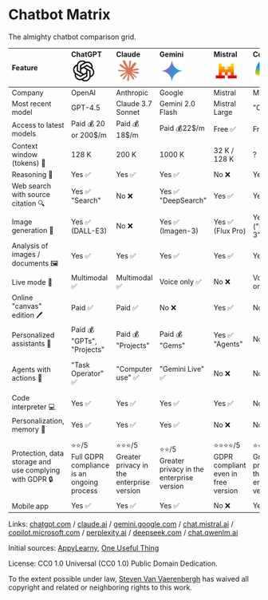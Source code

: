 # Chatbot Matrix

The almighty chatbot comparison grid.

| Feature | ChatGPT<br><a href="https://chatgpt.com"><picture><source media="(prefers-color-scheme: dark)" srcset="img/icon_chatgpt_light.png"><source media="(prefers-color-scheme: light)" srcset="img/icon_chatgpt.png"><img src="img/icon_chatgpt.png" alt="ChatGPT" width="50"></picture></a> | Claude<br><a href="https://claude.ai"><img src="img/icon_claude.png" alt="Claude" width="50"></a> | Gemini<br><a href="https://gemini.google.com/"><img src="img/icon_gemini.png" alt="Gemini" width="50"></a> | Mistral<br><a href="https://chat.mistral.ai"><img src="img/icon_mistral.png" alt="Mistral" width="50"></a> | Copilot<br><a href="https://copilot.microsoft.com"><img src="img/icon_copilot.png" alt="Copilot" width="50"></a> | Perplexity<br><a href="https://www.perplexity.ai"><picture><source media="(prefers-color-scheme: dark)" srcset="img/icon_perplexity_light.png"><source media="(prefers-color-scheme: light)" srcset="img/icon_perplexity.png"><img src="img/icon_perplexity.png" alt="Perplexity" width="50"></picture></a> | DeepSeek<br><a href="https://www.deepseek.com"><img src="img/icon_deepseek.png" alt="DeepSeek" width="50"></a> | Qwen<br><a href="https://chat.qwenlm.ai"><img src="img/icon_qwen.png" alt="Qwen" width="50"></a> |
|:-|:-|:-|:-|:-|:-|:-|:-|:-|
| Company | OpenAI | Anthropic | Google | Mistral | Microsoft | Perplexity | DeepSeek | Alibaba |
| Most recent model | GPT-4.5 | Claude 3.7 Sonnet | Gemini 2.0 Flash | Mistral Large | "Copilot" | "Perplexity" | V3 / R1 | 2.5 Max |
| Access to latest models | Paid 💰 20 or 200$/m | Paid 💰18$/m | Paid 💰22$/m | Free ✅ | Free ✅ | Paid 💰20$/m | Free ✅ | Free ✅ |
| Context window (tokens) 📏 | 128 K | 200 K | 1000 K | 32 K / 128 K | ? | ? | 64 K | 32 K/ 128 K |
| Reasoning 🧠 | Yes ✅ | Yes ✅ | Yes ✅ | No ❌ | Yes ✅ | No ❌ | Yes ✅ | No ❌ |
| Web search with source citation 🔍 | Yes ✅<br>"Search" | No ❌ | Yes ✅<br>"DeepSearch" | Yes ✅ | Yes ✅ | Yes ✅ | Yes ✅ | Yes ✅ |
| Image generation 🎨 | Yes ✅<br>(DALL-E3) | No ❌ | Yes ✅<br>(Imagen-3) | Yes ✅<br>(Flux Pro) | Yes ✅<br>("DALL-E 3") | No ❌ | No ❌ | Yes ✅ |
| Analysis of images / documents 🖼️ | Yes ✅ | Yes ✅ | Yes ✅ | Yes ✅ | Yes ✅ | Paid 💰 | No/ Yes ✅ | Yes ✅ |
| Live mode 🎤 | Multimodal ✅ | Multimodal ✅ | Voice only ✅ | No ❌ | Voice only ✅ | No ❌ | No ❌ | No ❌ |
| Online "canvas" edition 🖊️ | Paid ✅ | Paid ✅ | No ❌ | Yes ✅ | No ❌ | No ❌ | No ❌ | No ❌ |
| Personalized assistants 📠 | Paid 💰<br>"GPTs", "Projects" | Paid 💰<br>"Projects" | Paid 💰<br>"Gems" | Yes ✅<br>"Agents" | No ❌ | No ❌ | No ❌ | No ❌ |
| Agents with actions 🤖 | "Task Operator" ✅ | "Computer use" ✅ | "Gemini Live" ✅ | No ❌ | No ❌ | "Assistant" ✅<br>(on mobile app 📱) | No ❌ | No ❌ |
| Code interpreter 💻 | Yes ✅ | Yes ✅ | Yes ✅ | Yes ✅ | No ❌ | No ❌ | Yes ✅ | Yes ✅ |
| Personalization, memory 🧠 | Yes ✅ | Yes ✅ | Yes ✅ | No ❌ | No ❌ | No ❌ | No ❌ | No ❌ |
| Protection, data storage and use complying with GDPR 🔒 | ⭐⭐/5<br>Full GDPR compliance is an ongoing process | ⭐⭐⭐/5<br>Greater privacy in the enterprise version | ⭐⭐/5<br>Greater privacy in the enterprise version | ⭐⭐⭐⭐/5<br>GDPR compliant even in free version | ⭐⭐⭐/5<br>Greater privacy in the enterprise version | ⭐⭐/5 Greater privacy in the enterprise version | ⭐/5<br>No privacy unless using local version | ⭐/5<br>No privacy unless using local version |
| Mobile app | Yes ✅ | Yes ✅ | Yes ✅ | No ❌ | Yes ✅ | Yes ✅ | Yes ✅ | No ❌ |

Links: [chatgpt.com](https://chatgpt.com/) / [claude.ai](https://claude.ai/) / [gemini.google.com](https://gemini.google.com/) / [chat.mistral.ai](https://chat.mistral.ai/) / [copilot.microsoft.com](https://copilot.microsoft.com/) / [perplexity.ai](https://www.perplexity.ai/) / [deepseek.com](https://www.deepseek.com/) / [chat.qwenlm.ai](https://chat.qwenlm.ai/)

Initial sources: [AppyLearny](https://www.appylearny.fr/), [One Useful Thing](https://www.oneusefulthing.org/)

License: CC0 1.0 Universal (CC0 1.0) Public Domain Dedication.

To the extent possible under law, [Steven Van Vaerenbergh](https://github.com/steven2358) has waived all copyright and related or neighboring rights to this work.
